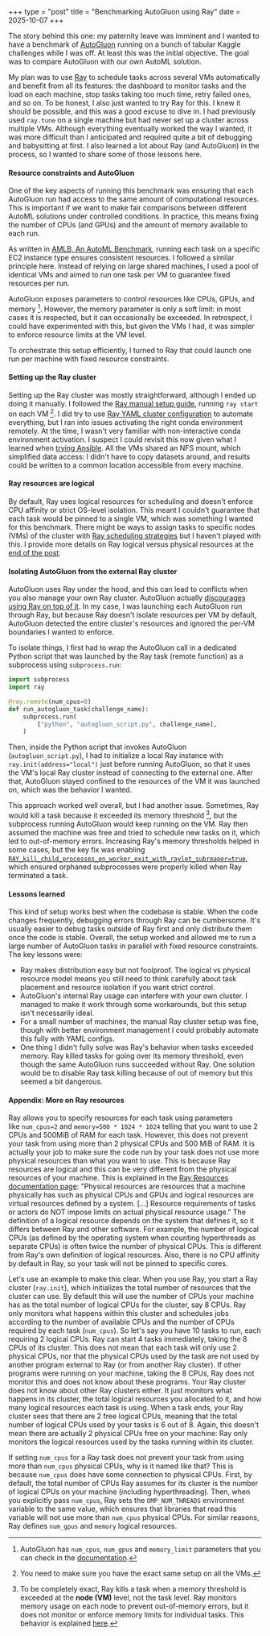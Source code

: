 +++
type = "post"
title = "Benchmarking AutoGluon using Ray"
date = 2025-10-07
+++

The story behind this one: my paternity leave was imminent and I wanted to have a benchmark of [AutoGluon](https://auto.gluon.ai/dev/index.html) running on a bunch of tabular Kaggle challenges while I was off. At least this was the initial objective. The goal was to compare AutoGluon with our own AutoML solution.

My plan was to use [Ray](https://docs.ray.io/en/latest/index.html) to schedule tasks across several VMs automatically and benefit from all its features: the dashboard to monitor tasks and the load on each machine, stop tasks taking too much time, retry failed ones, and so on. To be honest, I also just wanted to try Ray for this. I knew it should be possible, and this was a good excuse to dive in. I had previously used `ray.tune` on a single machine but had never set up a cluster across multiple VMs. Although everything eventually worked the way I wanted, it was more difficult than I anticipated and required quite a bit of debugging and babysitting at first. I also learned a lot about Ray (and AutoGluon) in the process, so I wanted to share some of those lessons here.

#### Resource constraints and AutoGluon

One of the key aspects of running this benchmark was ensuring that each AutoGluon run had access to the same amount of computational resources. This is important if we want to make fair comparisons between different AutoML solutions under controlled conditions. In practice, this means fixing the number of CPUs (and GPUs) and the amount of memory available to each run.

As written in [AMLB, An AutoML Benchmark](https://arxiv.org/abs/2207.12560), running each task on a specific EC2 instance type ensures consistent resources. I followed a similar principle here. Instead of relying on large shared machines, I used a pool of identical VMs and aimed to run one task per VM to guarantee fixed resources per run.

AutoGluon exposes parameters to control resources like CPUs, GPUs, and memory [^1]. However, the memory parameter is only a soft limit: in most cases it is respected, but it can occasionally be exceeded. In retrospect, I could have experimented with this, but given the VMs I had, it was simpler to enforce resource limits at the VM level.

To orchestrate this setup efficiently, I turned to Ray that could launch one run per machine with fixed resource constraints.

#### Setting up the Ray cluster

Setting up the Ray cluster was mostly straightforward, although I ended up doing it manually. I followed the [Ray manual setup guide](https://docs.ray.io/en/master/cluster/vms/user-guides/launching-clusters/on-premises.html#manually-set-up-a-ray-cluster), running `ray start` on each VM [^2]. I did try to use [Ray YAML cluster configuration](https://docs.ray.io/en/latest/cluster/vms/user-guides/launching-clusters/on-premises.html#start-ray-with-the-ray-cluster-launcher) to automate everything, but I ran into issues activating the right conda environment remotely. At the time, I wasn't very familiar with non-interactive conda environment activation. I suspect I could revisit this now given what I learned when [trying Ansible](../trying_ansible/#the-challenge-of-setting-up-conda). All the VMs shared an NFS mount, which simplified data access: I didn't have to copy datasets around, and results could be written to a common location accessible from every machine.

#### Ray resources are logical

By default, Ray uses logical resources for scheduling and doesn't enforce CPU affinity or strict OS-level isolation. This meant I couldn't guarantee that each task would be pinned to a single VM, which was something I wanted for this benchmark. There might be ways to assign tasks to specific nodes (VMs) of the cluster with [Ray scheduling strategies](https://docs.ray.io/en/latest/ray-core/scheduling/index.html#scheduling-strategies) but I haven't played with this. I provide more details on Ray logical versus physical resources at the [end of the post](#appendix-more-on-ray-resources).

#### Isolating AutoGluon from the external Ray cluster

AutoGluon uses Ray under the hood, and this can lead to conflicts when you also manage your own Ray cluster. AutoGluon actually [discourages using Ray on top of it](https://auto.gluon.ai/dev/tutorials/tabular/tabular-faq.html#i-know-autogluon-uses-ray-underneath-what-s-the-best-practice-for-me). In my case, I was launching each AutoGluon run through Ray, but because Ray doesn't isolate resources per VM by default, AutoGluon detected the entire cluster's resources and ignored the per-VM boundaries I wanted to enforce.

To isolate things, I first had to wrap the AutoGluon call in a dedicated Python script that was launched by the Ray task (remote function) as a subprocess using `subprocess.run`:

```python
import subprocess
import ray

@ray.remote(num_cpus=8)
def run_autogluon_task(challenge_name):
    subprocess.run(
        ["python", "autogluon_script.py", challenge_name],
    )

```

Then, inside the Python script that invokes AutoGluon (`autogluon_script.py`), I had to initialize a local Ray instance with `ray.init(address="local")` just before running AutoGluon, so that it uses the VM's local Ray cluster instead of connecting to the external one. After that, AutoGluon stayed confined to the resources of the VM it was launched on, which was the behavior I wanted.

This approach worked well overall, but I had another issue. Sometimes, Ray would kill a task because it exceeded its memory threshold [^3], but the subprocess running AutoGluon would keep running on the VM. Ray then assumed the machine was free and tried to schedule new tasks on it, which led to out-of-memory errors. Increasing Ray's memory thresholds helped in some cases, but the key fix was enabling [`RAY_kill_child_processes_on_worker_exit_with_raylet_subreaper=true`](https://docs.ray.io/en/latest/ray-core/user-spawn-processes.html), which ensured orphaned subprocesses were properly killed when Ray terminated a task.

#### Lessons learned

This kind of setup works best when the codebase is stable. When the code changes frequently, debugging errors through Ray can be cumbersome. It's usually easier to debug tasks outside of Ray first and only distribute them once the code is stable. Overall, the setup worked and allowed me to run a large number of AutoGluon tasks in parallel with fixed resource constraints. The key lessons were:

* Ray makes distribution easy but not foolproof. The logical vs physical resource model means you still need to think carefully about task placement and resource isolation if you want strict control.
* AutoGluon's internal Ray usage can interfere with your own cluster. I managed to make it work through some workarounds, but this setup isn't necessarily ideal.
* For a small number of machines, the manual Ray cluster setup was fine, though with better environment management I could probably automate this fully with YAML configs.
* One thing I didn't fully solve was Ray's behavior when tasks exceeded memory. Ray killed tasks for going over its memory threshold, even though the same AutoGluon runs succeeded without Ray. One solution would be to disable Ray task killing because of out of memory but this seemed a bit dangerous.

#### Appendix: More on Ray resources
Ray allows you to specify resources for each task using parameters like `num_cpus=2` and `memory=500 * 1024 * 1024` telling that you want to use 2 CPUs and 500MiB of RAM for each task. However, this does not prevent your task from using more than 2 physical CPUs and 500 MiB of RAM. It is actually your job to make sure the code run by your task does not use more physical resources than what you want to use. This is because Ray resources are logical and this can be very different from the physical resources of your machine. This is explained in the [Ray Resources documentation page](https://docs.ray.io/en/latest/ray-core/scheduling/resources.html): "Physical resources are resources that a machine physically has such as physical CPUs and GPUs and logical resources are virtual resources defined by a system. [...] Resource requirements of tasks or actors do NOT impose limits on actual physical resource usage." The definition of a logical resource depends on the system that defines it, so it differs between Ray and other software. For example, the number of logical CPUs (as defined by the operating system when counting hyperthreads as separate CPUs) is often twice the number of physical CPUs. This is different from Ray's own definition of logical resources. Also, there is no CPU affinity by default in Ray, so your task will not be pinned to specific cores.

Let's use an example to make this clear. When you use Ray, you start a Ray cluster (`ray.init`), which initializes the total number of resources that the cluster can use. By default this will use the number of CPUs your machine has as the total number of logical CPUs for the cluster, say 8 CPUs. Ray only monitors what happens within this cluster and schedules jobs according to the number of available CPUs and the number of CPUs required by each task (`num_cpus`). So let's say you have 10 tasks to run, each requiring 2 logical CPUs. Ray can start 4 tasks immediately, taking the 8 CPUs of its cluster. This does not mean that each task will only use 2 physical CPUs, nor that the physical CPUs used by the task are not used by another program external to Ray (or from another Ray cluster). If other programs were running on your machine, taking the 8 CPUs, Ray does not monitor this and does not know about these programs. Your Ray cluster does not know about other Ray clusters either. It just monitors what happens in its cluster, the total logical resources you allocated to it, and how many logical resources each task is using. When a task ends, your Ray cluster sees that there are 2 free logical CPUs, meaning that the total number of logical CPUs used by your tasks is 6 out of 8. Again, this doesn't mean there are actually 2 physical CPUs free on your machine: Ray only monitors the logical resources used by the tasks running within its cluster.

If setting `num_cpus` for a Ray task does not prevent your task from using more than `num_cpus` physical CPUs, why is it named like that? This is because `num_cpus` does have some connection to physical CPUs. First, by default, the total number of CPUs Ray assumes for its cluster is the number of logical CPUs on your machine (including hyperthreading). Then, when you explicitly pass `num_cpus`, Ray sets the `OMP_NUM_THREADS` environment variable to the same value, which ensures that libraries that read this variable will not use more than `num_cpus` physical CPUs. For similar reasons, Ray defines `num_gpus` and `memory` logical resources.

[^1]: AutoGluon has `num_cpus`, `num_gpus` and `memory_limit` parameters that you can check in the [documentation](https://auto.gluon.ai/stable/api/autogluon.tabular.TabularPredictor.fit.html#autogluon.tabular.TabularPredictor.fit).
[^2]: You need to make sure you have the exact same setup on all the VMs.
[^3]: To be completely exact, Ray kills a task when a memory threshold is exceeded at the **node (VM)** level, not the task level. Ray monitors memory usage on each node to prevent out-of-memory errors, but it does not monitor or enforce memory limits for individual tasks. This behavior is explained [here](https://docs.ray.io/en/latest/ray-core/scheduling/ray-oom-prevention.html).
